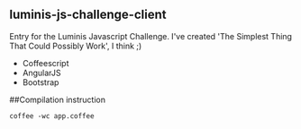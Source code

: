 ## luminis-js-challenge-client

Entry for the Luminis Javascript Challenge. I've created 'The Simplest Thing That Could Possibly Work', I think ;)

* Coffeescript
* AngularJS
* Bootstrap 

##Compilation instruction

    coffee -wc app.coffee